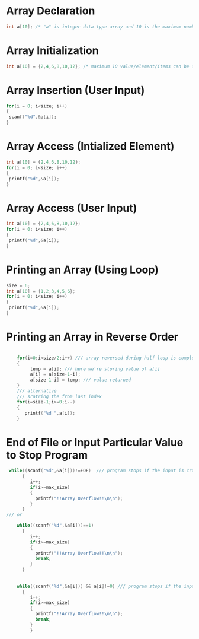 # Array Declaration

```c
int a[10]; /* "a" is integer data type array and 10 is the maximum number of value/element/items can be stored in "a" array. */
```
# Array Initialization

```c
int a[10] = {2,4,6,8,10,12}; /* maximum 10 value/element/items can be stored in the array. 6 elements are currently stored in "a" array so size of the array is 6*/ 
```
# Array Insertion (User Input) 
```c
for(i = 0; i<size; i++) 
{
 scanf("%d",&a[i]); 
}
```
# Array Access (Intialized Element) 
```c
int a[10] = {2,4,6,8,10,12};
for(i = 0; i<size; i++) 
{
 printf("%d",&a[i]); 
}
```
# Array Access (User Input) 
```c
int a[10] = {2,4,6,8,10,12};
for(i = 0; i<size; i++) 
{
 printf("%d",&a[i]); 
}
```
# Printing an Array (Using Loop) 
```c
size = 6;
int a[10] = {1,2,3,4,5,6};
for(i = 0; i<size; i++) 
{
 printf("%d",&a[i]); 
}
```
# Printing an Array in Reverse Order
```c

    for(i=0;i<size/2;i++) /// array reversed during half loop is complete
    {
         temp = a[i]; /// here we're storing value of a[i]
         a[i] = a[size-1-i]; 
         a[size-1-i] = temp; /// value returned
    }
    /// alternative 
    /// sratring the from last index
    for(i=size-1;i>=0;i--)
    {
       printf("%d ",a[i]);
    }
```  
# End of File or Input Particular Value to Stop Program
```c
 while((scanf("%d",&a[i]))!=EOF)  /// program stops if the input is crtl Z(numeric -1) 
      {
         i++;
         if(i>=max_size)
         {
           printf("!!Array Overflow!!\n\n");
         }
      }
/// or

    while((scanf("%d",&a[i]))==1)
      {
         i++;
         if(i>=max_size)
         {
           printf("!!Array Overflow!!\n\n");
           break;
         }
      }
      
   
    while((scanf("%d",&a[i])) && a[i]!=0) /// program stops if the input is 0(zero)
      {
         i++;
         if(i>=max_size)
         {
           printf("!!Array Overflow!!\n\n");
           break;
         }
         }
```   
